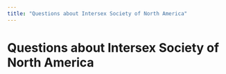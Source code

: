 ```yaml
---
title: "Questions about Intersex Society of North America"
---
```


# Questions about Intersex Society of North America

